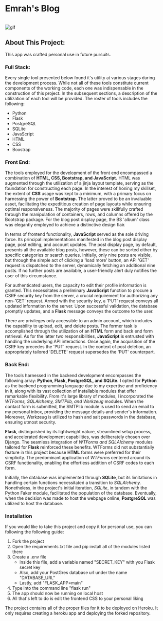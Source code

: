 # Emrah's Blog

<br/>
<img src="Blog Gif.gif" alt="gif">
<br/>

<h2><b>About This Project:</b></h2>
<p>This app was crafted personal use in future pursuits.</p>
<h3>Full Stack:</h3>
<p>
Every single tool presented below found it's utility at various stages during the development process. 
While not all of these tools constitute current components of the working code, each one was indispensable in the construction of this project. 
In the subsequent sections, a description of the utilization of each tool will be provided. 
The roster of tools includes the following:
</p>
<ul>
    <li>Python</li>
    <li>Flask</li>
    <li>PostgreSQL</li>
    <li>SQLite</li>
    <li>JavaScript</li>
    <li>HTML</li>
    <li>CSS</li>
    <li>Boostrap</li>
</ul>
<h3>Front End:</h3>
<p>
The tools employed for the development of the front end encompassed a combination of <b>HTML, CSS, Bootstrap, and JavaScript.</b>
HTML was augmented through the utilization of a jinja layout template, serving as the foundation for constructing each page. 
In the interest of honing my skillset, the extent of <b>CSS</b> usage was kept to a minimum, with a primary focus on harnessing the power of <b>Bootstrap.</b> 
The latter proved to be an invaluable asset, facilitating the expeditious creation of page layouts while ensuring optimal responsiveness. 
The majority of pages were skillfully crafted through the manipulation of containers, rows, and columns offered by the Bootstrap package. 
For the blog post display page, the BS 'album' class was elegantly employed to achieve a distinctive design flair.
</p>
<p>
In terms of frontend functionality, <b>JavaScript</b> served as the sole driving force. 
Its principal implementations manifested in the blog post display page, post editing, and account updates. 
The post display page, by default, presents all the available blog posts, however, these can be sorted either by specific categories or search queries.
Initially, only nine posts are visible, but through the simple act of clicking a 'load more' button, an API 'GET' request is dispatched to the server, dynamically fetching an additional nine posts. 
If no further posts are available, a user-friendly alert duly notifies the user of this circumstance.
</p>
<p>
For authenticated users, the capacity to edit their profile information is granted. 
This necessitates a preliminary <b>JavaScript</b> function to procure a CSRF security key from the server, a crucial requirement for authorizing any non-'GET' request. 
Armed with the security key, a 'PUT' request conveys all updated information to the server. Upon successful validation, the database promptly updates, and a <b>Flask</b> message conveys the outcome to the user.
</p>
<p>
There are privileges only accessible to an admin account, which includes the capability to upload, edit, and delete posts. 
The former task is accomplished through the utilization of an <b>HTML</b> form and back end form retrieval. 
As for the latter two responsibilities, <b>JavaScript</b> is entrusted with handling the underlying API interactions. 
Once again, the acquisition of the CSRF key precedes the 'PUT' request. 
In the context of post deletion, an appropriately tailored 'DELETE' request supersedes the 'PUT' counterpart.
</p>
<h3>Back End:</h3>
<p>
The tools harnessed in the backend development encompasses the following array: <b>Python, Flask, PostgreSQL, and SQLite.</b> 
I opted for <b>Python</b> as the backend programming language due to my expertise and proficiency in it, along with its vast collection of installable modules that offer remarkable flexibility.
From it's large library of modules, I incorporated the <i>WTForms, SQLAlchemy, SMTPlib, and Werkzeug</i> modules. 
When the contact form is submitted, the SMTPlib module is used to send an email to my personal inbox, providing the message details and sender's information.
Moreover, Werkzeug is utilized to hash and salt passwords in the database, ensuring utmost security.
</p>
<p>
<b>Flask</b>, distinguished by its lightweight nature, streamlined setup process, and accelerated development capabilities, was deliberately chosen over Django. 
The seamless integration of <i>WTForms and SQLAlchemy</i> modules tailored for <b>Flask</b> reinforced these benefits. 
WTForms did not substantially feature in this project because <b>HTML</b> forms were preferred for their simplicity. 
The predominant application of <i>WTForms</i> centered around its CSRF functionality, enabling the effortless addition of CSRF codes to each form.
</p>
<p>
Initially, the database was implemented through <b>SQLite</b>, but its limitations in handling certain functions necessitated a transition to <i>SQLAlchemy.</i> 
Nonetheless, in the project's initial iteration, <i>SQLite</i>, in tandem with the Python Faker module, facilitated the population of the database.
Eventually, when the decision was made to host the webpage online, <b>PostgreSQL</b> was utilized to host the database. 
</p>
<h3>Installation</h3>
<p>If you would like to take this project and copy it for personal use, you can following the following guide:
    <ol>
        <li>Fork the project</li>
        <li>Open the requirements.txt file and pip install all of the modules listed there</li>
        <li>Create a .env file
            <ul>
                <li>Inside this file, add a variable named "SECRET_KEY" with you Flask secret key</li>
                <li>Also, add your PostGres database url under the name "DATABASE_URL"</li>
                <li>Lastly, add "FLASK_APP=main"</li>
            </ul>
        </li>
        <li>Type into the command line "flask run"</li>
        <li>The app should now be running on local host</li>
        <li>All that's left to do is edit the frontend CSS to your personal liking</li>
    </ol>
The project contains all of the proper files for it to be deployed on Heroku. It only requires creating a heroku app and deploying the forked repository.
</p>
